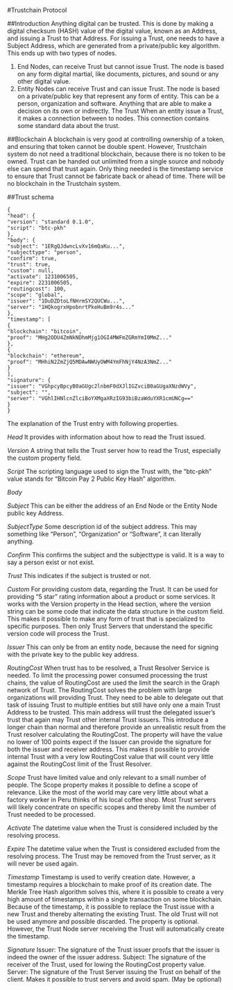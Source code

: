 #Trustchain Protocol
    
##Introduction
Anything digital can be trusted. This is done by making a digital checksum (HASH) value of the digital value, known as an Address, and issuing a Trust to that Address. For issuing a Trust, one needs to have a Subject Address, which are generated from a private/public key algorithm.
This ends up with two types of nodes.
1.	End Nodes, can receive Trust but cannot issue Trust. The node is based on any form digital martial, like documents, pictures, and sound or any other digital value.
2.	Entity Nodes can receive Trust and can issue Trust. The node is based on a private/public key that represent any form of entity. This can be a person, organization and software. Anything that are able to make a decision on its own or indirectly.
The Trust
When an entity issue a Trust, it makes a connection between to nodes. This connection contains some standard data about the trust.

##Blockchain
A blockchain is very good at controlling ownership of a token, and ensuring that token cannot be double spent. However, Trustchain system do not need a traditional blockchain, because there is no token to be owned. Trust can be handed out unlimited from a single source and nobody else can spend that trust again. Only thing needed is the timestamp service to ensure that Trust cannot be fabricate back or ahead of time. There will be no blockchain in the Trustchain system.


##Trust schema
```
{
"head": {
"version": "standard 0.1.0",
"script": "btc-pkh"
},
"body": {
"subject": "1ERgQJdwncLvXv16mQaKu...",
"subjecttype": "person",
"confirm": true,
"trust": true,
"custom": null,
"activate": 1231006505,
"expire": 2231006505,
"routingcost": 100,
"scope": "global",
"issuer": "1DuDZDtoLfNHrmSY2QUCWu...",
"server": "1HQkogrxHpobnrtPkeHuBm9r4s..."
},
"timestamp": [
{
"blockchain": "bitcoin",
"proof": "MHg2ODU4ZmNkNDhmMjg1OGI4MWFmZGRmYmI0MmZ..."
},
{
"blockchain": "ethereum",
"proof": "MHhiN2ZmZjQ5MDAwNWUyOWM4YmFhNjY4NzA3NmZ..."
}
],
"signature": {
"issuer": "VGhpcyBpcyB0aGUgc2lnbmF0dXJlIGZvciB0aGUgaXNzdWVy",
"subject": "",
"server": "VGhlIHNlcnZlciBoYXMgaXRzIG93biBzaWduYXR1cmUNCg=="
}
}
```

The explanation of the Trust entry with following properties.

*Head*
It provides with information about how to read the Trust issued.

*Version*
A string that tells the Trust server how to read the Trust, especially the custom property field.

*Script*
The scripting language used to sign the Trust with, the “btc-pkh” value stands for “Bitcoin Pay 2 Public Key Hash” algorithm.

*Body*

*Subject*
This can be either the address of an End Node or the Entity Node public key Address.

*SubjectType*
Some description id of the subject address. This may something like “Person”, “Organization” or “Software”, it can literally anything.

*Confirm*
This confirms the subject and the subjecttype is valid. It is a way to say a person exist or not exist.

*Trust*
This indicates if the subject is trusted or not.

*Custom*
For providing custom data, regarding the Trust. It can be used for providing “5 star” rating information about a product or some services. It works with the Version property in the Head section, where the version string can be some code that indicate the data structure in the custom field. This makes it possible to make any form of trust that is specialized to specific purposes. Then only Trust Servers that understand the specific version code will process the Trust.

*Issuer*
This can only be from an entity node, because the need for signing with the private key to the public key address.

*RoutingCost*
When trust has to be resolved, a Trust Resolver Service is needed. To limit the processing power consumed processing the trust chains, the value of RoutingCost are used the limit the search in the Graph network of Trust. The RoutingCost solves the problem with large organizations will providing Trust. They need to be able to delegate out that task of issuing Trust to multiple entities but still have only one a main Trust Address to be trusted. This main address will trust the delegated issuer’s trust that again may Trust other internal Trust issuers. This introduce a longer chain than normal and therefore provide an unrealistic result from the Trust resolver calculating the RoutingCost. The property will have the value no lower of 100 points expect if the Issuer can provide the signature for both the issuer and receiver address. This makes it possible to provide internal Trust with a very low RoutingCost value that will count very little against the RoutingCost limit of the Trust Resolver.

*Scope*
Trust have limited value and only relevant to a small number of people. The Scope property makes it possible to define a scope of relevance. Like the most of the world may care very little about what a factory worker in Peru thinks of his local coffee shop. Most Trust servers will likely concentrate on specific scopes and thereby limit the number of Trust needed to be processed.

*Activate*
The datetime value when the Trust is considered included by the resolving process.

*Expire*
The datetime value when the Trust is considered excluded from the resolving process.
The Trust may be removed from the Trust server, as it will never be used again.

*Timestamp*
Timestamp is used to verify creation date. However, a timestamp requires a blockchain to make proof of its creation date. The Merkle Tree Hash algorithm solves this, where it is possible to create a very high amount of timestamps within a single transaction on some blockchain. Because of the timestamp, it is possible to replace the Trust issue with a new Trust and thereby alternating the existing Trust. The old Trust will not be used anymore and possible discarded.
The property is optional. However, the Trust Node server receiving the Trust will automatically create the timestamp.

*Signature*
Issuer: The signature of the Trust issuer proofs that the issuer is indeed the owner of the issuer address.
Subject: The signature of the receiver of the Trust, used for lowing the RoutingCost property value.
Server: The signature of the Trust Server issuing the Trust on behalf of the client. Makes it possible to trust servers and avoid spam. (May be optional)

